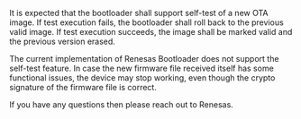 It is expected that the bootloader shall support self-test of a new OTA image. If test execution fails, the bootloader shall roll back to the previous valid image. If test execution succeeds, the image shall be marked valid and the previous version erased.

The current implementation of Renesas Bootloader does not support the self-test feature.  In case the new firmware file received itself has some functional issues, the device may stop working, even though the crypto signature of the firmware file is correct.

If you have any questions then please reach out to Renesas.
